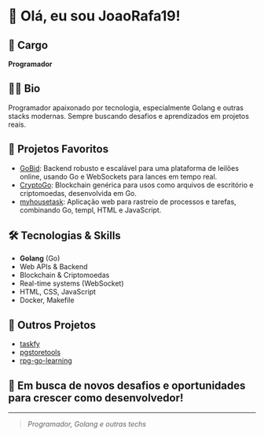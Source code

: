 # 👋 Olá, eu sou JoaoRafa19!

## 💼 Cargo
**Programador**

## 🧑‍💻 Bio
Programador apaixonado por tecnologia, especialmente Golang e outras stacks modernas. Sempre buscando desafios e aprendizados em projetos reais.

## 🚀 Projetos Favoritos

- [GoBid](https://github.com/JoaoRafa19/gobid): Backend robusto e escalável para uma plataforma de leilões online, usando Go e WebSockets para lances em tempo real.
- [CryptoGo](https://github.com/JoaoRafa19/crypto-go): Blockchain genérica para usos como arquivos de escritório e criptomoedas, desenvolvida em Go.
- [myhousetask](https://github.com/JoaoRafa19/myhousetask): Aplicação web para rastreio de processos e tarefas, combinando Go, templ, HTML e JavaScript.

## 🛠️ Tecnologias & Skills
- **Golang** (Go)
- Web APIs & Backend
- Blockchain & Criptomoedas
- Real-time systems (WebSocket)
- HTML, CSS, JavaScript
- Docker, Makefile

## 📂 Outros Projetos
- [taskfy](https://github.com/JoaoRafa19/taskfy)
- [pgstoretools](https://github.com/JoaoRafa19/pgstoretools)
- [rpg-go-learning](https://github.com/JoaoRafa19/rpg-go-learning)

## 🌱 Em busca de novos desafios e oportunidades para crescer como desenvolvedor!

---

> _Programador, Golang e outras techs_
